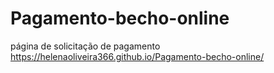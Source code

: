 # Pagamento-becho-online
página de solicitação de pagamento
https://helenaoliveira366.github.io/Pagamento-becho-online/
